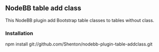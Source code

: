 ## NodeBB table add class

This NodeBB plugin add Bootstrap table classes to tables without class.

### Installation

npm install git://github.com/Shenton/nodebb-plugin-table-addclass.git